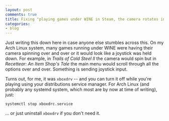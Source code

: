 ```yaml
---
layout: post
comments: true
title: Fixing "playing games under WINE in Steam, the camera rotates in one direction "
categories:
- blog
---
```


Just writing this down here in case anyone else stumbles across this. On my Arch Linux system, many games running under WINE were having their camera spinning over and over or it would look like a joystick was held down. For example, in *Trails of Cold Steel II* the camera would spin but in *Recettear: An Item Shop's Tale* the main menu would scroll through all the options over and over. Something is sending joystick input.

Turns out, for me, it was `xboxdrv` -- and you can turn it off while you're playing using your distributions service manager. For Arch Linux (and probably any systemd system, which most are by now at time of writing), just:

```shell
systemctl stop xboxdrc.service
```

... or just uninstall `xboxdrv` if you don't need it. 